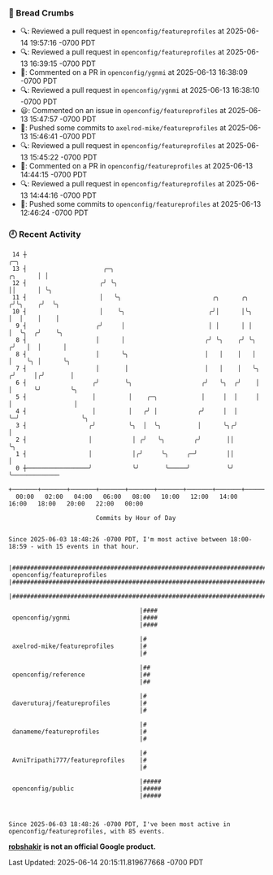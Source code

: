 ### 🍞 Bread Crumbs

 * 🔍: Reviewed a pull request in  `openconfig/featureprofiles` at 2025-06-14 19:57:16 -0700 PDT
 * 🔍: Reviewed a pull request in  `openconfig/featureprofiles` at 2025-06-13 16:39:15 -0700 PDT
 * 💬: Commented on a PR in  `openconfig/ygnmi` at 2025-06-13 16:38:09 -0700 PDT
 * 🔍: Reviewed a pull request in  `openconfig/ygnmi` at 2025-06-13 16:38:10 -0700 PDT
 * 😃: Commented on an issue in `openconfig/featureprofiles` at 2025-06-13 15:47:57 -0700 PDT
 * 🚢: Pushed some commits to `axelrod-mike/featureprofiles` at 2025-06-13 15:46:41 -0700 PDT
 * 🔍: Reviewed a pull request in  `openconfig/featureprofiles` at 2025-06-13 15:45:22 -0700 PDT
 * 💬: Commented on a PR in  `openconfig/featureprofiles` at 2025-06-13 14:44:15 -0700 PDT
 * 🔍: Reviewed a pull request in  `openconfig/featureprofiles` at 2025-06-13 14:44:16 -0700 PDT
 * 🚢: Pushed some commits to `openconfig/featureprofiles` at 2025-06-13 12:46:24 -0700 PDT

### 🕘 Recent Activity
```
 14 ┼                                                                            ╭─╮
 13 ┤                     ╭─╮                                            ╭╮      │ │
 12 ┤                    ╭╯ ╰╮                                           ││      │ ╰╮
 11 ┤                    │   ╰╮                         ╭╮      ╭╮      ╭╯╰╮    ╭╯  ╰╮
 10 ┤                    │    ╰╮                       ╭╯│      │╰╮     │  │    │    │
  9 ┤                   ╭╯     │                       │ │      │ │     │  ╰╮  ╭╯    ╰╮
  8 ┤                   │      │                      ╭╯ ╰╮    ╭╯ ╰╮   ╭╯   │  │      │
  8 ┤                   │      ╰╮                     │   │    │   │   │    ╰╮ │      ╰╮
  7 ┤                   │       │                     │   │    │   ╰╮ ╭╯     │╭╯       │
  6 ┤                  ╭╯       ╰╮                   ╭╯   ╰╮  ╭╯    │ │      ╰╯        ╰╮
  5 ┤                  │         │    ╭─╮            │     │  │     │ │                 │
  4 ┤                  │         │   ╭╯ │           ╭╯     │  │     ╰─╯                 ╰╮
  3 ┤                 ╭╯         ╰╮  │  ╰╮          │      ╰╮╭╯                          │
  2 ┤                 │           │ ╭╯   ╰╮        ╭╯       ││                           ╰╮
  1 ┤                 │           │╭╯     ╰╮     ╭─╯        ││                            │
  0 ┼─────────────────╯           ╰╯       ╰─────╯          ╰╯                            ╰─────────────
    +───────+───────+───────+───────+───────+───────+───────+───────+───────+───────+───────+───────+────
  00:00   02:00   04:00   06:00   08:00   10:00   12:00   14:00   16:00   18:00   20:00   22:00   00:00   

						Commits by Hour of Day


Since 2025-06-03 18:48:26 -0700 PDT, I'm most active between 18:00-18:59 - with 15 events in that hour.

```



```
                                    |#####################################################################################
 openconfig/featureprofiles         |#####################################################################################
                                    |#####################################################################################

                                    |####
 openconfig/ygnmi                   |####
                                    |####

                                    |#
 axelrod-mike/featureprofiles       |#
                                    |#

                                    |##
 openconfig/reference               |##
                                    |##

                                    |#
 daveruturaj/featureprofiles        |#
                                    |#

                                    |#
 danameme/featureprofiles           |#
                                    |#

                                    |#
 AvniTripathi777/featureprofiles    |#
                                    |#

                                    |#####
 openconfig/public                  |#####
                                    |#####



Since 2025-06-03 18:48:26 -0700 PDT, I've been most active in openconfig/featureprofiles, with 85 events.

```
**[robshakir](mailto:robjs@google.com) is not an official Google product.**  


Last Updated: 2025-06-14 20:15:11.819677668 -0700 PDT
